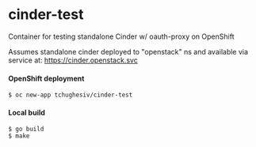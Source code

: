 # cinder-test
Container for testing standalone Cinder w/ oauth-proxy on OpenShift

Assumes standalone cinder deployed to "openstack" ns and available via service at:
https://cinder.openstack.svc

#### OpenShift deployment
```shell
$ oc new-app tchughesiv/cinder-test
```

#### Local build
```shell
$ go build
$ make
```
